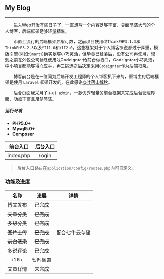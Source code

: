 ## My Blog
****

&nbsp;&nbsp;&nbsp;&nbsp;&nbsp;&nbsp;&nbsp;进入Web开发有些日子了，一直想写一个内容足够丰富、界面简洁大气的个人博客，后端框架足够轻量精炼。

&nbsp;&nbsp;&nbsp;&nbsp;&nbsp;&nbsp;&nbsp;市面上流行的后端框架屈指可数，之前项目使用过`ThinkPHP3.1.3`和`ThinkPHP3.2.3`以及`YII1.0`和`YII2.0`，这些框架对于个人博客来说都过于厚重，模版引擎(例如:`Smarty`)确实足够小巧灵活，但毕竟已经落后，没有公司再使用，想到之前在外包公司曾经使用过Codeignter给前台做接口，Codeignter小巧灵活，中小项目都能够得心应手，再三挑选之后决定采用`Codeignter`作为后端框架。

&nbsp;&nbsp;&nbsp;&nbsp;&nbsp;&nbsp;&nbsp;博客前台是在一位同为后端开发工程师的个人博客扒下来的，原博主的后端框架是使用 `Laravel` 框架开发的，在此感谢[@叶落山城秋](https://www.iphpt.com/)。

&nbsp;&nbsp;&nbsp;&nbsp;&nbsp;&nbsp;&nbsp;后台页面我采用了`H-ui admin`，一款优秀轻量的前台框架来完成后台管理界面，功能丰富且足够简洁。

##### 运行环境
* **PHP5.0+**
* **Mysql5.0+**
* **Composer**


前台入口|后台入口
:--:|:--:
index.php|/login|
> 后台入口路由在`application/config/routes.php`内可自定义。

### 功能及进度

| 名称          |           进展         |      详情       |
|:-------------: |:--------------:| :-------------------:|
| ~~博文发布~~ | ~~已完成~~ |  | 
| ~~文章分类~~ | ~~已完成~~ |  |
| ~~多级分类~~ | ~~已完成~~ |  |
| ~~图片上传~~ | ~~已完成~~ | 配合七牛云存储 |
| ~~前台渲染~~ | ~~已完成~~ | |
| ~~多说评论~~ | ~~已完成~~ |  |
| i18n | 暂时搁置 |  |
| 文章详情 | 未完成 | |

